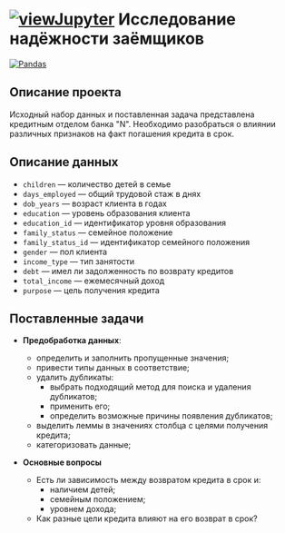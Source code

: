 # [![viewJupyter](https://img.shields.io/badge/Jupyter-view-orange?style=for-the-badge&logo=Jupyter)](01_preprocessing.ipynb) Исследование надёжности заёмщиков 

[![Pandas](https://img.shields.io/badge/Pandas-1.2-blue.svg)](https://pandas.pydata.org/)


## Описание проекта

Исходный набор данных и поставленная задача представлена кредитным отделом банка "N". Необходимо разобраться о влиянии различных признаков на факт погашения кредита в срок.

## Описание данных
- `children` — количество детей в семье
- `days_employed` — общий трудовой стаж в днях
- `dob_years` — возраст клиента в годах
- `education` — уровень образования клиента
- `education_id` — идентификатор уровня образования
- `family_status` — семейное положение
- `family_status_id` — идентификатор семейного положения
- `gender` — пол клиента
- `income_type` — тип занятости
- `debt` — имел ли задолженность по возврату кредитов
- `total_income` — ежемесячный доход
- `purpose` — цель получения кредита

## Поставленные задачи

- **Предобработка данных**:
  - определить и заполнить пропущенные значения;
  - привести типы данных в соответствие;
  - удалить дубликаты:
    - выбрать подходящий метод для поиска и удаления дубликатов;
    - применить его;
    - определить возможные причины появления дубликатов;
  - выделить леммы в значениях столбца с целями получения кредита;
  - категоризовать данные;

- **Основные вопросы**
  - Есть ли зависимость между возвратом кредита в срок и:
    - наличием детей;
    - семейным положением;
    - уровнем дохода;
  - Как разные цели кредита влияют на его возврат в срок?
